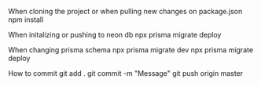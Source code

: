 When cloning the project or when pulling new changes on package.json
npm install

When initalizing or pushing to neon db
npx prisma migrate deploy

When changing prisma schema
npx prisma migrate dev
npx prisma migrate deploy

How to commit
git add .
git commit -m "Message"
git push origin master
